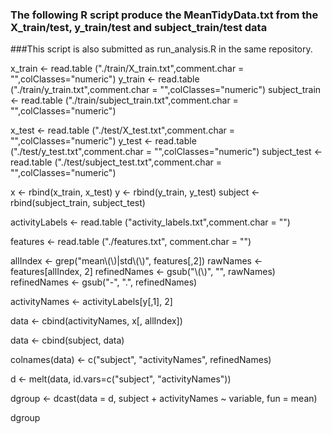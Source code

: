 ### The following R script produce the MeanTidyData.txt from the X_train/test, y_train/test and subject_train/test data
###This script is also submitted as run_analysis.R in the same repository.

x_train <- read.table ("./train/X_train.txt",comment.char = "",colClasses="numeric")
y_train <- read.table ("./train/y_train.txt",comment.char = "",colClasses="numeric")
subject_train <- read.table ("./train/subject_train.txt",comment.char = "",colClasses="numeric")

x_test <- read.table ("./test/X_test.txt",comment.char = "",colClasses="numeric")
y_test <- read.table ("./test/y_test.txt",comment.char = "",colClasses="numeric")
subject_test <- read.table ("./test/subject_test.txt",comment.char = "",colClasses="numeric")

x <- rbind(x_train, x_test)
y <- rbind(y_train, y_test)
subject <- rbind(subject_train, subject_test)

activityLabels <- read.table ("activity_labels.txt",comment.char = "")

features <- read.table ("./features.txt", comment.char = "")

allIndex <- grep("mean\\(\\)|std\\(\\)", features[,2])
rawNames <- features[allIndex, 2]
refinedNames <- gsub("\\(\\)", "", rawNames)
refinedNames <- gsub("-", ".", refinedNames)

activityNames <- activityLabels[y[,1], 2]

data <- cbind(activityNames, x[, allIndex])

data <- cbind(subject, data)

colnames(data) <- c("subject", "activityNames", refinedNames)

d <- melt(data, id.vars=c("subject", "activityNames"))

dgroup <- dcast(data = d, subject + activityNames ~ variable, fun = mean)

dgroup
